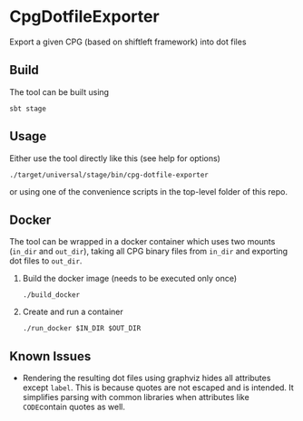 # CpgDotfileExporter

Export a given CPG (based on shiftleft framework) into dot files

## Build

The tool can be built using
```
sbt stage
```

## Usage

Either use the tool directly like this (see help for options)
```
./target/universal/stage/bin/cpg-dotfile-exporter
```
or using one of the convenience scripts in the top-level folder of this repo.

## Docker

The tool can be wrapped in a docker container which uses two mounts (`in_dir` and `out_dir`), taking all CPG binary files from `in_dir` and exporting dot files to `out_dir`.

1. Build the docker image (needs to be executed only once)
   ```
   ./build_docker
   ```

2. Create and run a container
   ```
   ./run_docker $IN_DIR $OUT_DIR
   ```


## Known Issues

- Rendering the resulting dot files using graphviz hides all attributes except `label`. This is because quotes are not escaped and is intended. It simplifies parsing with common libraries when attributes like `CODE`contain quotes as well.

